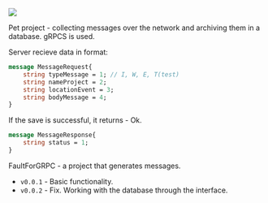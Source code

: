 ![](https://github.com/Part001-R/assets/blob/main/assets/netLogIWE.jpeg)

Pet project - collecting messages over the network and archiving them in a database. gRPCS is used.

Server recieve data in format:
```protobuf
message MessageRequest{
    string typeMessage = 1; // I, W, E, T(test)
    string nameProject = 2;
    string locationEvent = 3; 
    string bodyMessage = 4; 
}
``````

If the save is successful, it returns - Ok.
```protobuf
message MessageResponse{
    string status = 1;
}
``````

FaultForGRPC - a project that generates messages.

+ `v0.0.1` - Basic functionality.
+ `v0.0.2` - Fix. Working with the database through the interface.
